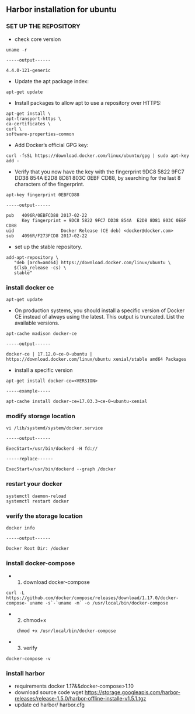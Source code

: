 ## Harbor installation for ubuntu

### SET UP THE REPOSITORY
- check core version
```
uname -r

-----output------

4.4.0-121-generic
```


- Update the apt package index:
```
apt-get update
```
- Install packages to allow apt to use a repository over HTTPS:
```
apt-get install \
apt-transport-https \
ca-certificates \
curl \
software-properties-common
```       
   
- Add Docker’s official GPG key:
```
curl -fsSL https://download.docker.com/linux/ubuntu/gpg | sudo apt-key add -
```       

- Verify that you now have the key with the fingerprint 9DC8 5822 9FC7 DD38 854A E2D8 8D81 803C 0EBF CD88, by searching for the last 8 characters of the fingerprint.
```
apt-key fingerprint 0EBFCD88

-----output------

pub   4096R/0EBFCD88 2017-02-22
      Key fingerprint = 9DC8 5822 9FC7 DD38 854A  E2D8 8D81 803C 0EBF CD88
uid                  Docker Release (CE deb) <docker@docker.com>
sub   4096R/F273FCD8 2017-02-22
```
- set up the stable repository. 
```
add-apt-repository \
   "deb [arch=amd64] https://download.docker.com/linux/ubuntu \
   $(lsb_release -cs) \
   stable"
```   
   
### install docker ce
```
apt-get update
```



- On production systems, you should install a specific version of Docker CE instead of always using the latest. This output is truncated. List the available versions.

```
apt-cache madison docker-ce

-----output------

docker-ce | 17.12.0~ce-0~ubuntu | https://download.docker.com/linux/ubuntu xenial/stable amd64 Packages
```

- install a specific version
```
apt-get install docker-ce=<VERSION>

-----example-----

apt-cache install docker-ce=17.03.3~ce-0~ubuntu-xenial
```
### modify storage location
```
vi /lib/systemd/system/docker.service

-----output------

ExecStart=/usr/bin/dockerd -H fd://

-----replace------

ExecStart=/usr/bin/dockerd --graph /docker
```

### restart your docker
```
systemctl daemon-reload
systemctl restart docker
```
### verify the storage location
```
docker info

-----output------

Docker Root Dir: /docker
```
### install docker-compose
- 1. download docker-compose
```
curl -L https://github.com/docker/compose/releases/download/1.17.0/docker-compose-`uname -s`-`uname -m` -o /usr/local/bin/docker-compose
```
- 2. chmod+x
```
    chmod +x /usr/local/bin/docker-compose
```
- 3. verify
```
docker-compose -v
```

### install harbor
- requirements
  docker 1.17&&docker-compose>1.10
- download source code
  wget https://storage.googleapis.com/harbor-releases/release-1.5.0/harbor-offline-installe-v1.5.1.tgz
- update
  cd harbor/
  harbor.cfg

